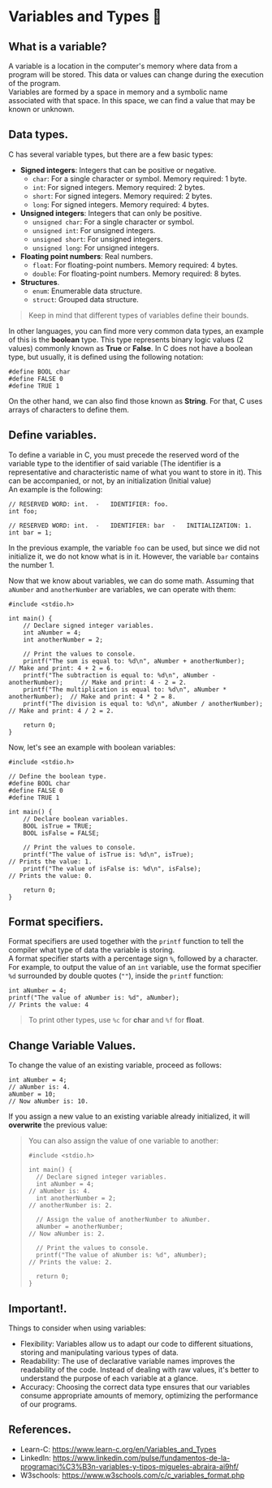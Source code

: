 # Variables and Types 🧩
## What is a variable?
A variable is a location in the computer's memory where data from a program will be stored. This data or values can change during the execution of the program.<br>
Variables are formed by a space in memory and a symbolic name associated with that space. In this space, we can find a value that may be known or unknown.

## Data types.
C has several variable types, but there are a few basic types:
- **Signed integers**: Integers that can be positive or negative.
  - `char`: For a single character or symbol. Memory required: 1 byte.
  - `int`: For signed integers. Memory required: 2 bytes.
  - `short`: For signed integers. Memory required: 2 bytes.
  - `long`: For signed integers. Memory required: 4 bytes.
- **Unsigned integers**: Integers that can only be positive.
  - `unsigned char`: For a single character or symbol.
  - `unsigned int`: For unsigned integers.
  - `unsigned short`: For unsigned integers.
  - `unsigned long`: For unsigned integers.
- **Floating point numbers**: Real numbers.
  - `float`: For floating-point numbers. Memory required: 4 bytes.
  - `double`: For floating-point numbers. Memory required: 8 bytes.
- **Structures**.
  - `enum`: Enumerable data structure.
  - `struct`: Grouped data structure.

> Keep in mind that different types of variables define their bounds.

In other languages, you can find more very common data types, an example of this is the **boolean** type. This type represents binary logic values (2 values) commonly known as **True** or **False**. In C does not have a boolean type, but usually, it is defined using the following notation:
```
#define BOOL char
#define FALSE 0
#define TRUE 1
```

On the other hand, we can also find those known as **String**. For that, C uses arrays of characters to define them.

## Define variables.
To define a variable in C, you must precede the reserved word of the variable type to the identifier of said variable (The identifier is a representative and characteristic name of what you want to store in it). This can be accompanied, or not, by an initialization (Initial value)<br>
An example is the following:
```
// RESERVED WORD: int.  -   IDENTIFIER: foo.
int foo;

// RESERVED WORD: int.  -   IDENTIFIER: bar  -   INITIALIZATION: 1.
int bar = 1;
```
In the previous example, the variable `foo` can be used, but since we did not initialize it, we do not know what is in it. However, the variable `bar` contains the number 1.<br>

Now that we know about variables, we can do some math. Assuming that `aNumber` and `anotherNumber` are variables, we can operate with them:
```
#include <stdio.h>

int main() {
    // Declare signed integer variables.
    int aNumber = 4;
    int anotherNumber = 2;

    // Print the values to console.
    printf("The sum is equal to: %d\n", aNumber + anotherNumber);             // Make and print: 4 + 2 = 6.
    printf("The subtraction is equal to: %d\n", aNumber - anotherNumber);     // Make and print: 4 - 2 = 2.
    printf("The multiplication is equal to: %d\n", aNumber * anotherNumber);  // Make and print: 4 * 2 = 8.
    printf("The division is equal to: %d\n", aNumber / anotherNumber);        // Make and print: 4 / 2 = 2.

    return 0;
}
```

Now, let's see an example with boolean variables:
```
#include <stdio.h>

// Define the boolean type.
#define BOOL char
#define FALSE 0
#define TRUE 1

int main() {
    // Declare boolean variables.
    BOOL isTrue = TRUE;
    BOOL isFalse = FALSE;

    // Print the values to console.
    printf("The value of isTrue is: %d\n", isTrue);                           // Prints the value: 1.
    printf("The value of isFalse is: %d\n", isFalse);                         // Prints the value: 0.

    return 0;
}
```

## Format specifiers.
Format specifiers are used together with the `printf` function to tell the compiler what type of data the variable is storing.<br>
A format specifier starts with a percentage sign `%`, followed by a character.<br>
For example, to output the value of an `int` variable, use the format specifier `%d` surrounded by double quotes (`""`), inside the `printf` function:
```
int aNumber = 4;
printf("The value of aNumber is: %d", aNumber);                               // Prints the value: 4
```
> To print other types, use `%c` for **char** and `%f` for **float**.

## Change Variable Values.
To change the value of an existing variable, proceed as follows:
```
int aNumber = 4;                                                              // aNumber is: 4.
aNumber = 10;                                                                 // Now aNumber is: 10.
```
If you assign a new value to an existing variable already initialized, it will **overwrite** the previous value:

> You can also assign the value of one variable to another:
> ```
> #include <stdio.h>
> 
> int main() {
>   // Declare signed integer variables.
>   int aNumber = 4;                                                          // aNumber is: 4.
>   int anotherNumber = 2;                                                    // anotherNumber is: 2.
> 
>   // Assign the value of anotherNumber to aNumber.
>   aNumber = anotherNumber;                                                  // Now aNumber is: 2.
> 
>   // Print the values to console.
>   printf("The value of aNumber is: %d", aNumber);                           // Prints the value: 2.
> 
>   return 0;
> }
> ```

## Important!.
Things to consider when using variables:
- Flexibility: Variables allow us to adapt our code to different situations, storing and manipulating various types of data.
- Readability: The use of declarative variable names improves the readability of the code. Instead of dealing with raw values, it's better to understand the purpose of each variable at a glance.
- Accuracy: Choosing the correct data type ensures that our variables consume appropriate amounts of memory, optimizing the performance of our programs.

## References.
- Learn-C: https://www.learn-c.org/en/Variables_and_Types
- LinkedIn: https://www.linkedin.com/pulse/fundamentos-de-la-programaci%C3%B3n-variables-y-tipos-migueles-abraira-ai9hf/
- W3schools: https://www.w3schools.com/c/c_variables_format.php
